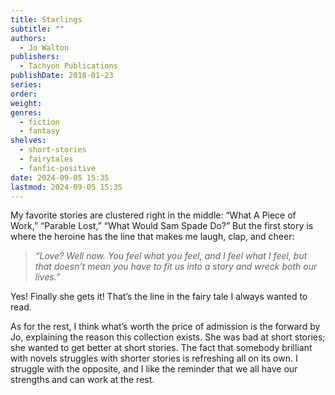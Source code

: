 ```yaml
---
title: Starlings
subtitle: ""
authors:
  - Jo Walton
publishers:
  - Tachyon Publications
publishDate: 2018-01-23
series: 
order: 
weight: 
genres:
  - fiction
  - fantasy
shelves:
  - short-stories
  - fairytales
  - fanfic-positive
date: 2024-09-05 15:35
lastmod: 2024-09-05 15:35
---
```

My favorite stories are clustered right in the middle: “What A Piece of Work,” “Parable Lost,” “What Would Sam Spade Do?” But the first story is where the heroine has the line that makes me laugh, clap, and cheer:

> _“Love? Well now. You feel what you feel, and I feel what I feel, but that doesn’t mean you have to fit us into a story and wreck both our lives.”_

Yes! Finally she gets it! That’s the line in the fairy tale I always wanted to read.

As for the rest, I think what’s worth the price of admission is the forward by Jo, explaining the reason this collection exists. She was bad at short stories; she wanted to get better at short stories. The fact that somebody brilliant with novels struggles with shorter stories is refreshing all on its own. I struggle with the opposite, and I like the reminder that we all have our strengths and can work at the rest.